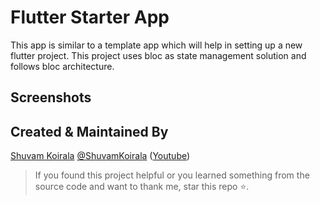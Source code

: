 # Flutter Starter App

This app is similar to a template app which will help in setting up a new flutter project. This project uses bloc as state management solution and follows bloc architecture.
## Screenshots
## Created & Maintained By

[Shuvam Koirala](https://github.com/shuvam-koirala) [@ShuvamKoirala](https://www.linkedin.com/in/shuvam-koirala "LinkedIn Shuvam Koirala") ([Youtube](https://www.youtube.com/channel/UCxei3a_ocUPux_foujUxYUg)) 
> If you found this project helpful or you learned something from the source code and want to thank me, star this repo ⭐.
